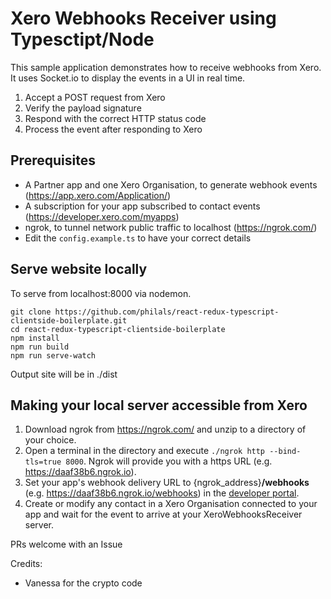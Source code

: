 # Xero Webhooks Receiver using Typesctipt/Node
This sample application demonstrates how to receive webhooks from Xero. It uses Socket.io to display the events in a UI in real time.

1. Accept a POST request from Xero
2. Verify the payload signature
3. Respond with the correct HTTP status code
4. Process the event after responding to Xero

## Prerequisites
- A Partner app and one Xero Organisation, to generate webhook events (https://app.xero.com/Application/)
- A subscription for your app subscribed to contact events (https://developer.xero.com/myapps)
- ngrok, to tunnel network public traffic to localhost (https://ngrok.com/)
- Edit the `config.example.ts` to have your correct details

## Serve website locally
To serve from localhost:8000 via nodemon.

```
git clone https://github.com/philals/react-redux-typescript-clientside-boilerplate.git
cd react-redux-typescript-clientside-boilerplate
npm install
npm run build
npm run serve-watch
```

Output site will be in ./dist

## Making your local server accessible from Xero
1. Download ngrok from https://ngrok.com/ and unzip to a directory of your choice.
2. Open a terminal in the directory and execute `./ngrok http --bind-tls=true 8000`. Ngrok will provide you with a https URL (e.g. https://daaf38b6.ngrok.io).
3. Set your app's webhook delivery URL to {ngrok_address}**/webhooks** (e.g. https://daaf38b6.ngrok.io/webhooks) in the [developer portal](https://developer.xero.com/myapps/webhooks).
4. Create or modify any contact in a Xero Organisation connected to your app and wait for the event to arrive at your XeroWebhooksReceiver server.

PRs welcome with an Issue

Credits:
- Vanessa for the crypto code
